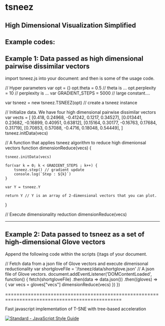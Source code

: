 # tsneez
## High Dimensional Visualization Simplified


Example codes:
---------------------------------------------------------------------------------------------
Example 1: Data passed as high dimensional pairwise dissimilar vectors
---------------------------------------------------------------------------------------------
import tsneez.js into your document: <script src='/tsneez/dist/tsneez.js'></script> and then is some of the usage code.

// Hyper parameters
var opt = {}
opt.theta = 0.5 // theta is ...
opt.perplexity = 10 // perplexity is ...
var GRADIENT_STEPS = 5000 // large constant....


var tsneez = new tsneez.TSNEEZ(opt) // create a tsneez instance

// Initialize data. We have four high dimensional pairwise dissimilar vectors
var vects = [
    [0.418, 0.24968, -0.41242, 0.1217, 0.34527],
    [0.013441, 0.23682, -0.16899, 0.40951, 0.63812],
    [0.15164, 0.30177, -0.16763, 0.17684, 0.31719],
    [0.70853, 0.57088, -0.4716, 0.18048, 0.54449],
]
tsneez.initData(vecs)

// A function that applies tsneez algorithm to reduce high dimenionsal vectors
function dimensionReduce(vecs) {

    tsneez.initData(vecs)

    for(var k = 0; k < GRADIENT_STEPS ; k++) {
        tsneez.step() // gradient update
        console.log(`Step : ${k}`)
    }

    var Y = tsneez.Y 

    return Y // Y is an array of 2-dimensional vectors that you can plot.
}

// Execute dimensionality reduction
dimensionReduce(vecs)


---------------------------------------------------------------------------------------------
Example 2: Data passed to tsneez as a set of high-dimensional Glove vectors
-----------------------------------------------------------------------------------------------

Append the following code within the scripts (<script></script>)tags of your document.

// Fetch data from a json file of Glove vectors and execute dimenisonal reductionality
var shortgloveFile = '/tsneez/data/shortglove.json' // A json file of Glove vectors.
document.addEventListener('DOMContentLoaded', function() {
    fetch(shortgloveFile) 
        .then(data => data.json())
        .then((gloves) => {
            var vecs = gloves["vecs"]
            dimensionReduce(vecs)
    })
})

===============================================================================================

Fast javascript implementation of T-SNE with tree-based acceleration

[![Standard - JavaScript Style Guide](https://img.shields.io/badge/code%20style-standard-brightgreen.svg)](http://standardjs.com/)
